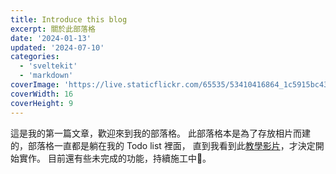 ```yaml
---
title: Introduce this blog
excerpt: 關於此部落格
date: '2024-01-13'
updated: '2024-07-10'
categories:
  - 'sveltekit'
  - 'markdown'
coverImage: 'https://live.staticflickr.com/65535/53410416864_1c5915bc43_w.jpg'
coverWidth: 16
coverHeight: 9
---
```


這是我的第一篇文章，歡迎來到我的部落格。
此部落格本是為了存放相片而建的，部落格一直都是躺在我的 Todo list 裡面，
直到我看到此[教學影片](https://joyofcode.xyz/sveltekit-markdown-blog/)，才決定開始實作。
目前還有些未完成的功能，持續施工中🚧。

